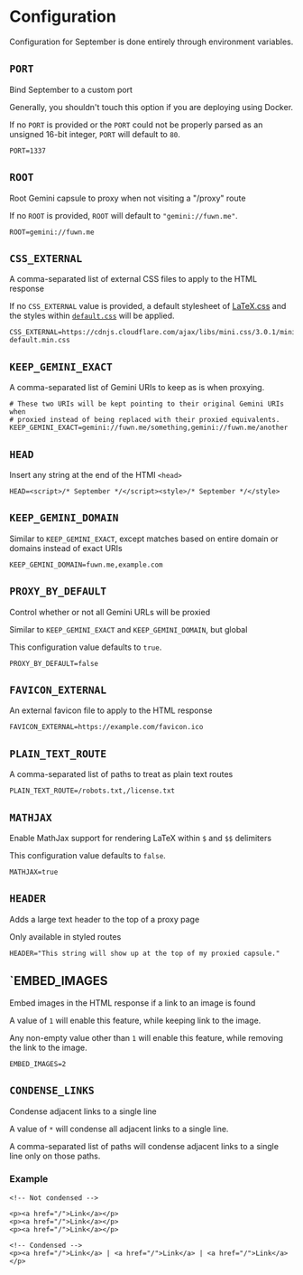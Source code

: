 # Configuration

Configuration for September is done entirely through environment variables.

## `PORT`

Bind September to a custom port

Generally, you shouldn't touch this option if you are deploying using Docker.

If no `PORT` is provided or the `PORT` could not be properly parsed as an
unsigned 16-bit integer, `PORT` will default to `80`.

```dotenv
PORT=1337
```

## `ROOT`

Root Gemini capsule to proxy when not visiting a "/proxy" route

If no `ROOT` is provided, `ROOT` will default to `"gemini://fuwn.me"`.

```dotenv
ROOT=gemini://fuwn.me
```

## `CSS_EXTERNAL`

A comma-separated list of external CSS files to apply to the HTML response

If no `CSS_EXTERNAL` value is provided, a default stylesheet of
[LaTeX.css](https://latex.vercel.app/) and the styles within
[`default.css`](./default.css) will be applied.

```dotenv
CSS_EXTERNAL=https://cdnjs.cloudflare.com/ajax/libs/mini.css/3.0.1/mini-default.min.css
```

## `KEEP_GEMINI_EXACT`

A comma-separated list of Gemini URIs to keep as is when proxying.

```dotenv
# These two URIs will be kept pointing to their original Gemini URIs when
# proxied instead of being replaced with their proxied equivalents.
KEEP_GEMINI_EXACT=gemini://fuwn.me/something,gemini://fuwn.me/another
```

## `HEAD`

Insert any string at the end of the HTMl `<head>`

```dotenv
HEAD=<script>/* September */</script><style>/* September */</style>
```

## `KEEP_GEMINI_DOMAIN`

Similar to `KEEP_GEMINI_EXACT`, except matches based on entire domain or domains
instead of exact URIs

```dotenv
KEEP_GEMINI_DOMAIN=fuwn.me,example.com
```

## `PROXY_BY_DEFAULT`

Control whether or not all Gemini URLs will be proxied

Similar to `KEEP_GEMINI_EXACT` and `KEEP_GEMINI_DOMAIN`, but global

This configuration value defaults to `true`.

```dotenv
PROXY_BY_DEFAULT=false
```

## `FAVICON_EXTERNAL`

An external favicon file to apply to the HTML response

```dotenv
FAVICON_EXTERNAL=https://example.com/favicon.ico
```

## `PLAIN_TEXT_ROUTE`

A comma-separated list of paths to treat as plain text routes

```dotenv
PLAIN_TEXT_ROUTE=/robots.txt,/license.txt
```

## `MATHJAX`

Enable MathJax support for rendering LaTeX within `$` and `$$` delimiters

This configuration value defaults to `false`.

```dotenv
MATHJAX=true
```

## `HEADER`

Adds a large text header to the top of a proxy page

Only available in styled routes

```dotenv
HEADER="This string will show up at the top of my proxied capsule."
```

## `EMBED_IMAGES

Embed images in the HTML response if a link to an image is found

A value of `1` will enable this feature, while keeping link to the image.

Any non-empty value other than `1` will enable this feature, while removing the link to the image.

```dotenv
EMBED_IMAGES=2
```

## `CONDENSE_LINKS`

Condense adjacent links to a single line

A value of `*` will condense all adjacent links to a single line.

A comma-separated list of paths will condense adjacent links to a single line only on those paths.

### Example

```plaintext
<!-- Not condensed -->

<p><a href="/">Link</a></p>
<p><a href="/">Link</a></p>
<p><a href="/">Link</a></p>

<!-- Condensed -->
<p><a href="/">Link</a> | <a href="/">Link</a> | <a href="/">Link</a></p>
```
